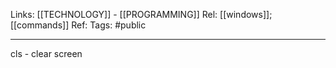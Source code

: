 Links: [[TECHNOLOGY]] - [[PROGRAMMING]]
Rel: [[windows]]; [[commands]]
Ref: 
Tags: #public 

--- 
cls - clear screen 
